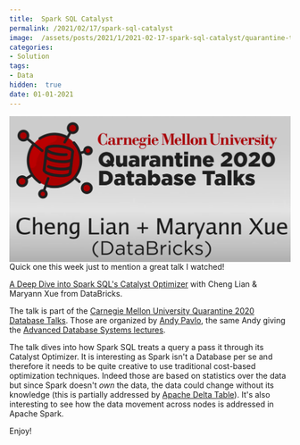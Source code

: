 ```yaml
---
title:  Spark SQL Catalyst
permalink: /2021/02/17/spark-sql-catalyst
image:  /assets/posts/2021/1/2021-02-17-spark-sql-catalyst/quarantine-talks.png
categories:
- Solution
tags:
- Data
hidden:  true
date: 01-01-2021
---
```

<img style="float:left;padding-right:20px;" title="From pexels.com" src="/assets/posts/2021/1/2021-02-17-spark-sql-catalyst/quarantine-talks.png" />

Quick one this week just to mention a great talk I watched!

[A Deep Dive into Spark SQL's Catalyst Optimizer](https://www.youtube.com/watch?app=desktop&v=Xb2zm4-F1HI) with Cheng Lian & Maryann Xue from DataBricks.

The talk is part of the [Carnegie Mellon University Quarantine 2020 Database Talks](https://www.youtube.com/watch?v=PFUZlNQIndo&list=PLSE8ODhjZXjagqlf1NxuBQwaMkrHXi-iz).  Those are organized by [Andy Pavlo](https://www.cs.cmu.edu/~pavlo/), the same Andy giving the [Advanced Database Systems lectures](/2021/01/20/advanced-database-systems).

The talk dives into how Spark SQL treats a query a pass it through its Catalyst Optimizer.  It is interesting as Spark isn't a Database per se and therefore it needs to be quite creative to use traditional cost-based optimization techniques.  Indeed those are based on statistics over the data but since Spark doesn't *own* the data, the data could change without its knowledge (this is partially addressed by [Apache Delta Table](https://delta.io/)).  It's also interesting to see how the data movement across nodes is addressed in Apache Spark.

Enjoy!